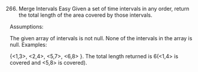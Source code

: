 266. Merge Intervals
Easy
Given a set of time intervals in any order, return the total length of the area covered by those intervals.

Assumptions:

The given array of intervals is not null.
None of the intervals in the array is null.
Examples:

{<1,3>, <2,4>, <5,7>, <6,8> }. The total length returned is 6(<1,4> is covered and <5,8> is covered).

